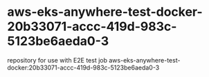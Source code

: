 # aws-eks-anywhere-test-docker-20b33071-accc-419d-983c-5123be6aeda0-3
repository for use with E2E test job aws-eks-anywhere-test-docker:20b33071-accc-419d-983c-5123be6aeda0-3
